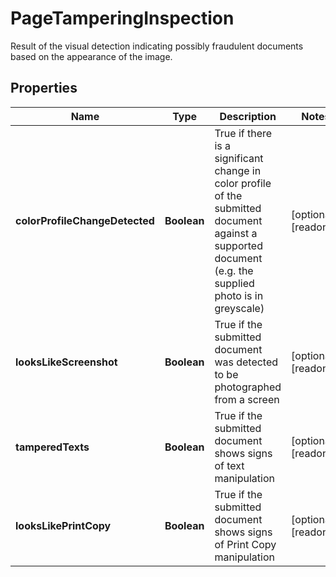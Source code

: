 

# PageTamperingInspection

Result of the visual detection indicating possibly fraudulent documents based on the appearance of the image.

## Properties

| Name | Type | Description | Notes |
|------------ | ------------- | ------------- | -------------|
|**colorProfileChangeDetected** | **Boolean** | True if there is a significant change in color profile of the submitted document against a supported document (e.g. the supplied photo is in greyscale) |  [optional] [readonly] |
|**looksLikeScreenshot** | **Boolean** | True if the submitted document was detected to be photographed from a screen |  [optional] [readonly] |
|**tamperedTexts** | **Boolean** | True if the submitted document shows signs of text manipulation |  [optional] [readonly] |
|**looksLikePrintCopy** | **Boolean** | True if the submitted document shows signs of Print Copy manipulation |  [optional] [readonly] |



